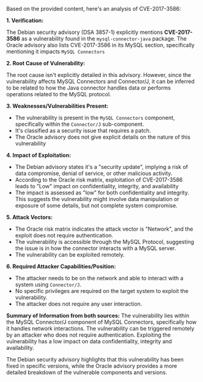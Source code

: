 Based on the provided content, here's an analysis of CVE-2017-3586:

**1. Verification:**

The Debian security advisory (DSA 3857-1) explicitly mentions **CVE-2017-3586** as a vulnerability found in the `mysql-connector-java` package. The Oracle advisory also lists CVE-2017-3586 in its MySQL section, specifically mentioning it impacts `MySQL Connectors`

**2. Root Cause of Vulnerability:**

The root cause isn't explicitly detailed in this advisory. However, since the vulnerability affects MySQL Connectors and Connector/J, it can be inferred to be related to how the Java connector handles data or performs operations related to the MySQL protocol.

**3. Weaknesses/Vulnerabilities Present:**

- The vulnerability is present in the `MySQL Connectors` component, specifically within the `Connector/J` sub-component.
- It's classified as a security issue that requires a patch.
- The Oracle advisory does not give explicit details on the nature of this vulnerability

**4. Impact of Exploitation:**

- The Debian advisory states it's a "security update", implying a risk of data compromise, denial of service, or other malicious activity.
- According to the Oracle risk matrix, exploitation of CVE-2017-3586 leads to "Low" impact on confidentiality, integrity, and availability
- The impact is assessed as "low" for both confidentiality and integrity. This suggests the vulnerability might involve data manipulation or exposure of some details, but not complete system compromise.

**5. Attack Vectors:**

- The Oracle risk matrix indicates the attack vector is "Network", and the exploit does not require authentication.
- The vulnerability is accessible through the MySQL Protocol, suggesting the issue is in how the connector interacts with a MySQL server.
- The vulnerability can be exploited remotely.

**6. Required Attacker Capabilities/Position:**

-   The attacker needs to be on the network and able to interact with a system using `Connector/J`.
-   No specific privileges are required on the target system to exploit the vulnerability.
-   The attacker does not require any user interaction.

**Summary of Information from both sources:**
The vulnerability lies within the MySQL Connector/J component of MySQL Connectors, specifically how it handles network interactions. The vulnerability can be triggered remotely by an attacker who does not require authentication.  Exploiting the vulnerability has a low impact on data confidentiality, integrity and availability.

The Debian security advisory highlights that this vulnerability has been fixed in specific versions, while the Oracle advisory provides a more detailed breakdown of the vulnerable components and versions.
